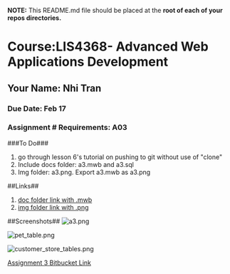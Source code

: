 **NOTE:** This README.md file should be placed at the **root of each of your repos directories.**  
# Course:LIS4368- Advanced Web Applications Development

## Your Name: Nhi Tran
### Due Date: Feb 17
### Assignment # Requirements: A03


###To Do###
1. go through lesson 6's tutorial on pushing to git without use of "clone"
2. Include docs folder: a3.mwb and a3.sql
3. Img folder: a3.png. Export a3.mwb as a3.png

##Links##
1. [doc folder link with .mwb](https://bitbucket.org/ndt14b/lis4368a3/src/6e94965a9f30cea520f1155ce671cdfe3b8f75a6/doc/4368_3784_as03_ntran.mwb?at=master&fileviewer=file-view-default)
2. [img folder link with .png](https://bitbucket.org/ndt14b/lis4368a3/src/6e94965a9f30cea520f1155ce671cdfe3b8f75a6/img_/a3.png?at=master&fileviewer=file-view-default)


##Screenshots##
![a3.png](https://bitbucket.org/repo/G7Mqzd/images/2467309986-a3.png)

![pet_table.png](https://bitbucket.org/repo/G7Mqzd/images/2491722809-pet_table.png)

![customer_store_tables.png](https://bitbucket.org/repo/G7Mqzd/images/96643047-customer_store_tables.png)



[Assignment 3 Bitbucket Link](https://bitbucket.org/ndt14b/lis4368a3/overview)